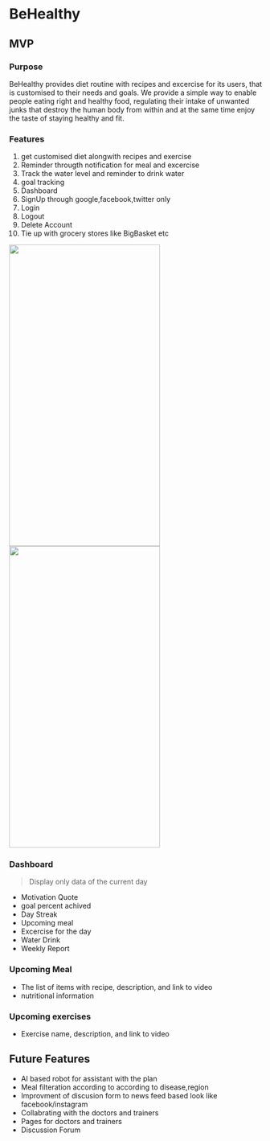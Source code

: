 # BeHealthy

## MVP

### Purpose
BeHealthy provides diet routine with recipes and excercise for its users, that is customised to their needs and goals. We provide a simple way to enable people eating right and healthy food, regulating their intake of unwanted junks that destroy the human body from within and at the same time enjoy the taste of staying healthy and fit.

### Features
1. get customised diet alongwith recipes and exercise 
1. Reminder througth notification for meal and excercise 
1. Track the water level and reminder to drink water
1. goal tracking
1. Dashboard
1. SignUp through google,facebook,twitter only
1. Login
1. Logout
1. Delete Account
1. Tie up with grocery stores like BigBasket etc

<img src="https://user-images.githubusercontent.com/25588116/86388270-1c1bb580-bcb2-11ea-8a9f-77c8d1e0c9b3.jpg" height="600" width="300">

<img src="https://user-images.githubusercontent.com/25588116/86388276-1faf3c80-bcb2-11ea-97b3-b27883856fbb.jpg" height="600" width="300">


### Dashboard
> Display only data of the current day
* Motivation Quote
* goal percent achived
* Day Streak 
* Upcoming meal
* Excercise for the day
* Water Drink
* Weekly Report

### Upcoming Meal
* The list of items with recipe, description, and link to video
* nutritional information

### Upcoming exercises
* Exercise name, description, and link to video

## Future Features
* AI based robot for assistant with the plan
* Meal filteration according to according to disease,region
* Improvment of discusion form to news feed based look like facebook/instagram
* Collabrating with the doctors and trainers 
* Pages for doctors and trainers
* Discussion Forum




